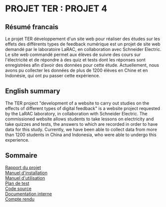 # PROJET TER : PROJET 4 

## Résumé francais
Le projet TER développement d'un site web pour réaliser des études sur les effets des différents types de feedback numérique est un projet de site web demandé par le laboratoire LaRAC, en collaboration avec Schneider Electric. Le site web commandé permet aux élèves de suivre des cours sur l'électricité et de répondre à des quiz et tests dont les réponses sont enregistrées afin d’avoir des données pour cette étude.
Actuellement, nous avons pu collecter les données de plus de 1200 élèves en Chine et en Indonésie, qui ont pu passer cette expérience.

## English summary
The TER project "development of a website to carry out studies on the effects of different types of digital feedback" is a website project requested by the LaRAC laboratory, in collaboration with Schneider Electric. The commissioned website allows students to take lessons on electricity and take quizzes and tests, the answers to which are recorded in order to have data for this study.
Currently, we have been able to collect data from more than 1200 students in China and Indonesia, who were able to undergo this experience.

## Sommaire
[Rapport du projet](RenduFinaux/Rapport%20de%20projet.pdf)  
[Manuel d'installation](RenduFinaux/Manuel%20d'installation.pdf)  
[Manuel d'utilisation](RenduFinaux/Manuel%20d'utilisation.pdf)  
[Plan de test](RenduFinaux/Plan%20de%20test.pdf)  
[Code source](code%20source)  
[Documentation interne](DocumentationInterne)  
[Compte rendu](CR)  


